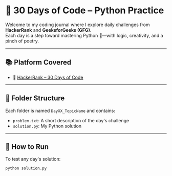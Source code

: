 # 🌟 30 Days of Code – Python Practice

Welcome to my coding journal where I explore daily challenges from **HackerRank** and **GeeksforGeeks (GFG)**.  
Each day is a step toward mastering Python 🐍—with logic, creativity, and a pinch of poetry.

---

## 📚 Platform Covered

- 🔸 [HackerRank – 30 Days of Code](https://www.hackerrank.com/domains/tutorials/30-days-of-code)  

---

## 📁 Folder Structure

Each folder is named `DayXX_TopicName` and contains:
- `problem.txt`: A short description of the day's challenge
- `solution.py`: My Python solution

---

## 🚀 How to Run

To test any day's solution:

```bash
python solution.py
